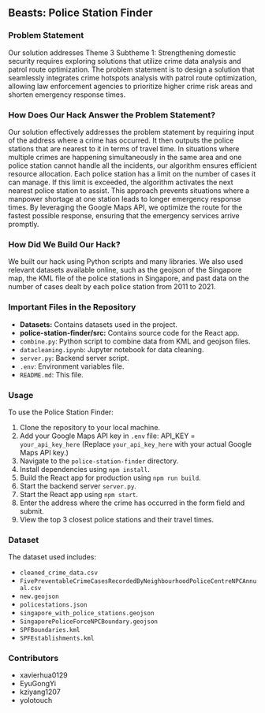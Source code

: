 ## Beasts: Police Station Finder

### Problem Statement

Our solution addresses Theme 3 Subtheme 1: Strengthening domestic security requires exploring solutions that utilize crime data analysis and patrol route optimization. The problem statement is to design a solution that seamlessly integrates crime hotspots analysis with patrol route optimization, allowing law enforcement agencies to prioritize higher crime risk areas and shorten emergency response times.

### How Does Our Hack Answer the Problem Statement?

Our solution effectively addresses the problem statement by requiring input of the address where a crime has occurred. It then outputs the police stations that are nearest to it in terms of travel time. In situations where multiple crimes are happening simultaneously in the same area and one police station cannot handle all the incidents, our algorithm ensures efficient resource allocation. Each police station has a limit on the number of cases it can manage. If this limit is exceeded, the algorithm activates the next nearest police station to assist. This approach prevents situations where a manpower shortage at one station leads to longer emergency response times. By leveraging the Google Maps API, we optimize the route for the fastest possible response, ensuring that the emergency services arrive promptly.

### How Did We Build Our Hack?

We built our hack using Python scripts and many libraries. We also used relevant datasets available online, such as the geojson of the Singapore map, the KML file of the police stations in Singapore, and past data on the number of cases dealt by each police station from 2011 to 2021.

### Important Files in the Repository

- **Datasets:** Contains datasets used in the project.
- **police-station-finder/src:** Contains source code for the React app.
- `combine.py`: Python script to combine data from KML and geojson files.
- `datacleaning.ipynb`: Jupyter notebook for data cleaning.
- `server.py`: Backend server script.
- `.env`: Environment variables file.
- `README.md`: This file.

### Usage

To use the Police Station Finder:

1. Clone the repository to your local machine.
2. Add your Google Maps API key in `.env` file:
   API_KEY = `your_api_key_here` (Replace `your_api_key_here` with your actual Google Maps API key.)
3. Navigate to the `police-station-finder` directory.
4. Install dependencies using `npm install`.
5. Build the React app for production using `npm run build`.
6. Start the backend server `server.py`.
7. Start the React app using `npm start`.
8. Enter the address where the crime has occurred in the form field and submit.
9. View the top 3 closest police stations and their travel times.

### Dataset

The dataset used includes:

- `cleaned_crime_data.csv`
- `FivePreventableCrimeCasesRecordedByNeighbourhoodPoliceCentreNPCAnnual.csv`
- `new.geojson`
- `policestations.json`
- `singapore_with_police_stations.geojson`
- `SingaporePoliceForceNPCBoundary.geojson`
- `SPFBoundaries.kml`
- `SPFEstablishments.kml`

### Contributors

- xavierhua0129
- EyuGongYi
- kziyang1207
- yolotouch
